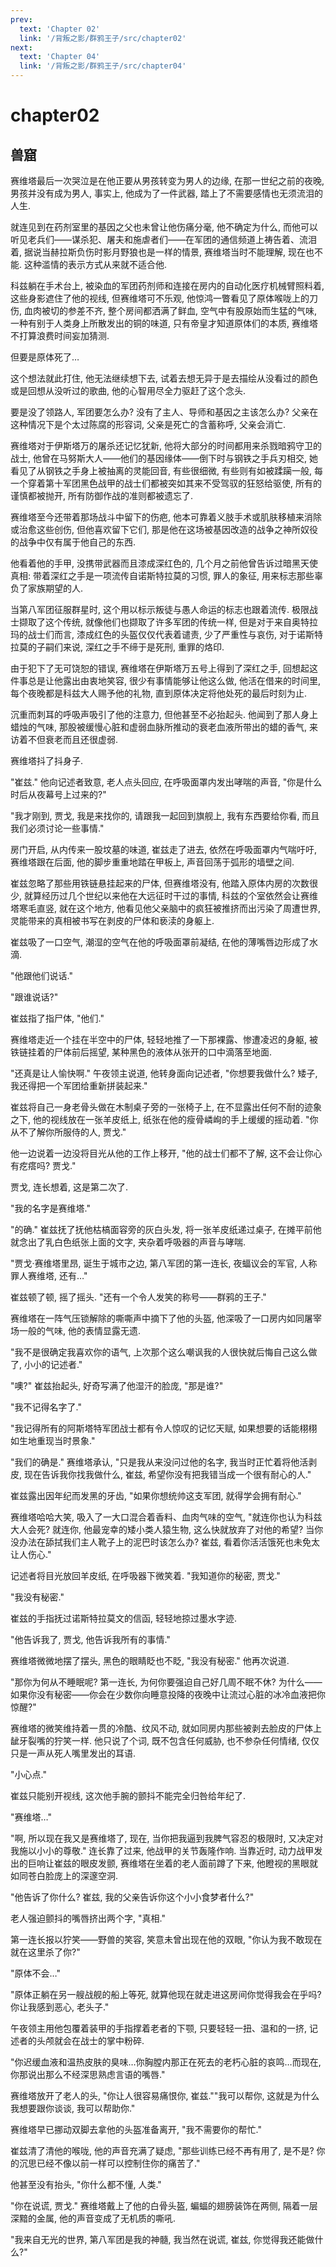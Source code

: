 ```yaml
---
prev:
  text: 'Chapter 02'
  link: '/背叛之影/群鸦王子/src/chapter02'
next:
  text: 'Chapter 04'
  link: '/背叛之影/群鸦王子/src/chapter04'
---
```


# chapter02

## 兽窟

赛维塔最后一次哭泣是在他正要从男孩转变为男人的边缘, 在那一世纪之前的夜晚, 男孩并没有成为男人, 事实上, 他成为了一件武器, 踏上了不需要感情也无须流泪的人生.

就连见到在药剂室里的基因之父也未曾让他伤痛分毫, 他不确定为什么, 而他可以听见老兵们——谋杀犯、屠夫和施虐者们——在军团的通信频道上祷告着、流泪着, 据说当赫拉斯负伤时影月野狼也是一样的情景, 赛维塔当时不能理解, 现在也不能. 这种滥情的表示方式从来就不适合他.

科兹躺在手术台上, 被染血的军团药剂师和连接在房内的自动化医疗机械臂照料着, 这些身影遮住了他的视线, 但赛维塔可不乐观, 他惊鸿一瞥看见了原体喉咙上的刀伤, 血肉被切的参差不齐, 整个房间都洒满了鲜血, 空气中有股原始而生猛的气味, 一种有别于人类身上所散发出的铜的味道, 只有帝皇才知道原体们的本质, 赛维塔不打算浪费时间妄加猜测.

但要是原体死了…

这个想法就此打住, 他无法继续想下去, 试着去想无异于是去描绘从没看过的颜色或是回想从没听过的歌曲, 他的心智用尽全力驱赶了这个念头.

要是没了领路人, 军团要怎么办? 没有了主人、导师和基因之主该怎么办? 父亲在这种情况下是个太过陈腐的形容词, 父亲是死亡的含蓄称呼, 父亲会消亡.

赛维塔对于伊斯塔万的屠杀还记忆犹新, 他将大部分的时间都用来杀戮暗鸦守卫的战士, 他曾在马努斯大人——他们的基因缘体——倒下时与钢铁之手兵刃相交, 她看见了从钢铁之手身上被抽离的灵能回音, 有些很细微, 有些则有如被蹂躏一般, 每一个穿着第十军团黑色战甲的战士们都被突如其来不受驾驭的狂怒给驱使, 所有的谨慎都被抛开, 所有防御作战的准则都被遗忘了.

赛维塔至今还带着那场战斗中留下的伤疤, 他本可靠着义肢手术或肌肤移植来消除或治愈这些创伤, 但他喜欢留下它们, 那是他在这场被基因改造的战争之神所奴役的战争中仅有属于他自己的东西.

他看着他的手甲, 没携带武器而且漆成深红色的, 几个月之前他曾告诉过暗黑天使真相: 带着深红之手是一项流传自诺斯特拉莫的习惯, 罪人的象征, 用来标志那些辜负了家族期望的人.

当第八军团征服群星时, 这个用以标示叛徒与愚人命运的标志也跟着流传. 极限战士撷取了这个传统, 就像他们也撷取了许多军团的传统一样, 但是对于来自奥特拉玛的战士们而言, 漆成红色的头盔仅仅代表着谴责, 少了严重性与哀伤, 对于诺斯特拉莫的子嗣们来说, 深红之手不缔于是死刑, 重罪的烙印.

由于犯下了无可饶恕的错误, 赛维塔在伊斯塔万五号上得到了深红之手, 回想起这件事总是让他露出由衷地笑容, 很少有事情能够让他这么做, 他活在借来的时间里, 每个夜晚都是科兹大人赐予他的礼物, 直到原体决定将他处死的最后时刻为止.

沉重而刺耳的呼吸声吸引了他的注意力, 但他甚至不必抬起头. 他闻到了那人身上蜡烛的气味, 那股被缓慢心脏和虚弱血脉所推动的衰老血液所带出的蜡的香气, 来访着不但衰老而且还很虚弱.

赛维塔抖了抖身子.

"崔兹." 他向记述者致意, 老人点头回应, 在呼吸面罩内发出哮喘的声音, "你是什么时后从夜幕号上过来的?"

"我才刚到, 贾戈, 我是来找你的, 请跟我一起回到旗舰上, 我有东西要给你看, 而且我们必须讨论一些事情."

房门开启, 从内传来一股坟墓的味道, 崔兹走了进去, 依然在呼吸面罩内气喘吁吁, 赛维塔跟在后面, 他的脚步重重地踏在甲板上, 声音回荡于弧形的墙壁之间.

崔兹忽略了那些用铁链悬挂起来的尸体, 但赛维塔没有, 他踏入原体内房的次数很少, 就算经历过几个世纪以来他在大远征时干过的事情, 科兹的个室依然会让赛维塔寒毛直竖, 就在这个地方, 他看见他父亲脑中的疯狂被推挤而出污染了周遭世界, 灵能带来的真相被书写在剥皮的尸体和亵渎的身躯上.

崔兹吸了一口空气, 潮湿的空气在他的呼吸面罩前凝结, 在他的薄嘴唇边形成了水滴.

"他跟他们说话."

"跟谁说话?"

崔兹指了指尸体, "他们."

赛维塔走近一个挂在半空中的尸体, 轻轻地推了一下那裸露、惨遭凌迟的身躯, 被铁链挂着的尸体前后摇望, 某种黑色的液体从张开的口中滴落至地面.

"还真是让人愉快啊." 午夜领主说道, 他转身面向记述者, "你想要我做什么? 矮子, 我还得把一个军团给重新拼装起来."

崔兹将自己一身老骨头做在木制桌子旁的一张椅子上, 在不显露出任何不耐的迹象之下, 他的视线放在一张羊皮纸上, 纸张在他的瘦骨嶙峋的手上缓缓的摇动着. "你从不了解你所服侍的人, 贾戈."

他一边说着一边没将目光从他的工作上移开, "他的战士们都不了解, 这不会让你心有疙瘩吗? 贾戈."

贾戈, 连长想着, 这是第二次了.

"我的名字是赛维塔."

"的确." 崔兹抚了抚他枯槁面容旁的灰白头发, 将一张羊皮纸递过桌子, 在摊平前他就念出了乳白色纸张上面的文字, 夹杂着呼吸器的声音与哮喘.

"贾戈‧赛维塔里昂, 诞生于城市之边, 第八军团的第一连长, 夜蝠议会的军官, 人称罪人赛维塔, 还有…"

崔兹顿了顿, 摇了摇头. "还有一个令人发笑的称号——群鸦的王子."

赛维塔在一阵气压锁解除的嘶嘶声中摘下了他的头盔, 他深吸了一口房内如同屠宰场一般的气味, 他的表情显露无遗.

"我不是很确定我喜欢你的语气, 上次那个这么嘲讽我的人很快就后悔自己这么做了, 小小的记述者."

"噢?" 崔兹抬起头, 好奇写满了他湿汗的脸庞, "那是谁?"

"我不记得名字了."

"我记得所有的阿斯塔特军团战士都有令人惊叹的记忆天赋, 如果想要的话能栩栩如生地重现当时景象."

"我们的确是." 赛维塔承认, "只是我从来没问过他的名字, 我当时正忙着将他活剥皮, 现在告诉我你找我做什么, 崔兹, 希望你没有把我错当成一个很有耐心的人."

崔兹露出因年纪而发黑的牙齿, "如果你想统帅这支军团, 就得学会拥有耐心."

赛维塔哈哈大笑, 吸入了一大口混合着香料、血肉气味的空气, "就连你也认为科兹大人会死? 就连你, 他最宠幸的矮小类人猿生物, 这么快就放弃了对他的希望? 当你没办法在舔拭我们主人靴子上的泥巴时该怎么办? 崔兹, 看着你活活饿死也未免太让人伤心."

记述者将目光放回羊皮纸, 在呼吸器下微笑着. "我知道你的秘密, 贾戈."

"我没有秘密."

崔兹的手指抚过诺斯特拉莫文的信函, 轻轻地掠过墨水字迹.

"他告诉我了, 贾戈, 他告诉我所有的事情."

赛维塔微微地摆了摆头, 黑色的眼睛眨也不眨, "我没有秘密." 他再次说道.

"那你为何从不睡眠呢? 第一连长, 为何你要强迫自己好几周不眠不休? 为什么——如果你没有秘密——你会在少数你向睡意投降的夜晚中让流过心脏的冰冷血液把你惊醒?"

赛维塔的微笑维持着一贯的冷酷、纹风不动, 就如同房内那些被剥去脸皮的尸体上龇牙裂嘴的狞笑一样. 他只说了个词, 既不包含任何威胁, 也不参杂任何情绪, 仅仅只是一声从死人嘴里发出的耳语.

"小心点."

崔兹只能别开视线, 这次他手腕的颤抖不能完全归咎给年纪了.

"赛维塔…"

"啊, 所以现在我又是赛维塔了, 现在, 当你把我逼到我脾气容忍的极限时, 又决定对我施以小小的尊敬." 连长靠了过来, 他战甲的关节轰隆作响. 当靠近时, 动力战甲发出的巨响让崔兹的眼皮发颤, 赛维塔在坐着的老人面前蹲了下来, 他瞪视的黑眼就如同苍白脸庞上的深邃空洞.

"他告诉了你什么? 崔兹, 我的父亲告诉你这个小小食梦者什么?"

老人强迫颤抖的嘴唇挤出两个字, "真相."

第一连长报以狞笑——野兽的笑容, 笑意未曾出现在他的双眼, "你认为我不敢现在就在这里杀了你?"

"原体不会…"

"原体正躺在另一艘战舰的船上等死, 就算他现在就走进这房间你觉得我会在乎吗? 你让我感到恶心, 老头子."

午夜领主用他包覆着装甲的手指撑着老者的下颚, 只要轻轻一扭、温和的一挤, 记述者的头颅就会在战士的掌中粉碎.

"你迟缓血液和温热皮肤的臭味…你胸膛内那正在死去的老朽心脏的哀鸣…而现在, 你那说出那么不经深思熟虑言语的嘴唇."

赛维塔放开了老人的头, "你让人很容易痛恨你, 崔兹.""我可以帮你, 这就是为什么我想要跟你谈谈, 我可以帮助你."

赛维塔早已挪动双脚去拿他的头盔准备离开, "我不需要你的帮忙."

崔兹清了清他的喉咙, 他的声音充满了疑虑, "那些训练已经不再有用了, 是不是? 你的沉思已经不像以前一样可以控制住你的痛苦了."

他甚至没有抬头, "你什么都不懂, 人类."

"你在说谎, 贾戈." 赛维塔戴上了他的白骨头盔, 蝙蝠的翅膀装饰在两侧, 隔着一层深黯的金属, 他的声音变成了无机质的嘶吼.

"我来自无光的世界, 第八军团是我的神髓, 我当然在说谎, 崔兹, 你觉得我还能做什么?"

